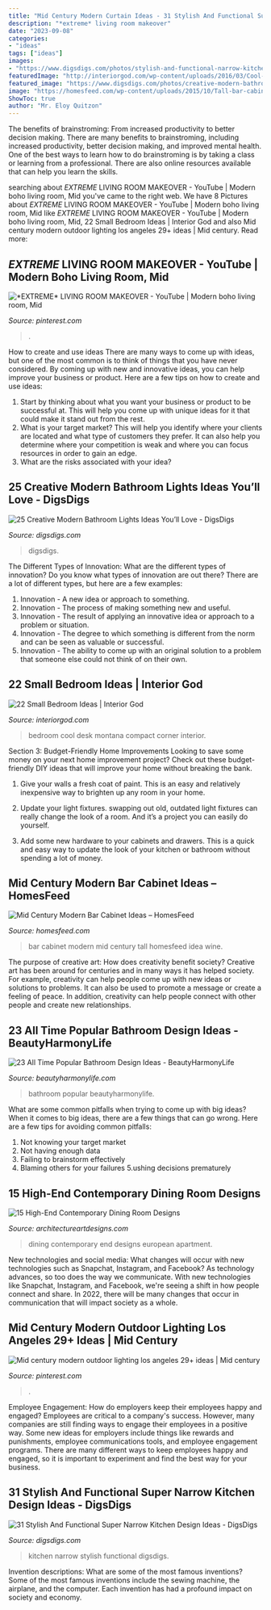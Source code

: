 ```yaml
---
title: "Mid Century Modern Curtain Ideas - 31 Stylish And Functional Super Narrow Kitchen Design Ideas"
description: "*extreme* living room makeover"
date: "2023-09-08"
categories:
- "ideas"
tags: ["ideas"]
images:
- "https://www.digsdigs.com/photos/stylish-and-functional-narrow-kitchen-design-ideas-13-554x739.jpg"
featuredImage: "http://interiorgod.com/wp-content/uploads/2016/03/Cool-Small-Bedroom-Ideas.jpg"
featured_image: "https://www.digsdigs.com/photos/creative-modern-bathroom-lights-ideas-youll-love-9.jpg"
image: "https://homesfeed.com/wp-content/uploads/2015/10/Tall-bar-cabinet-idea-with-open-shelves-for-storing-wine-glasses-shaker-and-wine-bottles-.jpg"
ShowToc: true
author: "Mr. Eloy Quitzon"
---
```



The benefits of brainstroming: From increased productivity to better decision making.
There are many benefits to brainstroming, including increased productivity, better decision making, and improved mental health. One of the best ways to learn how to do brainstroming is by taking a class or learning from a professional. There are also online resources available that can help you learn the skills.

	

		
searching about *EXTREME* LIVING ROOM MAKEOVER - YouTube | Modern boho living room, Mid you've came to the right web. We have 8 Pictures about *EXTREME* LIVING ROOM MAKEOVER - YouTube | Modern boho living room, Mid like *EXTREME* LIVING ROOM MAKEOVER - YouTube | Modern boho living room, Mid, 22 Small Bedroom Ideas | Interior God and also Mid century modern outdoor lighting los angeles 29+ ideas | Mid century. Read more:
		
    
## *EXTREME* LIVING ROOM MAKEOVER - YouTube | Modern Boho Living Room, Mid

<img loading=lazy src="https://i.pinimg.com/736x/40/6d/17/406d17bcecc325feaf833291e8e42cb5.jpg" onerror="this.onerror=null;this.src='https://tse2.mm.bing.net/th?id=OIP.JKbqXokRpFZOXNdWCrk1HgHaLH&amp;pid=15.1';" alt="*EXTREME* LIVING ROOM MAKEOVER - YouTube | Modern boho living room, Mid">

_Source: pinterest.com_

>. 

	

How to create and use ideas
There are many ways to come up with ideas, but one of the most common is to think of things that you have never considered. By coming up with new and innovative ideas, you can help improve your business or product. Here are a few tips on how to create and use ideas: 
1. Start by thinking about what you want your business or product to be successful at. This will help you come up with unique ideas for it that could make it stand out from the rest. 
2. What is your target market? This will help you identify where your clients are located and what type of customers they prefer. It can also help you determine where your competition is weak and where you can focus resources in order to gain an edge. 
3. What are the risks associated with your idea?

    
## 25 Creative Modern Bathroom Lights Ideas You’ll Love - DigsDigs

<img loading=lazy src="https://www.digsdigs.com/photos/creative-modern-bathroom-lights-ideas-youll-love-9.jpg" onerror="this.onerror=null;this.src='https://tse1.mm.bing.net/th?id=OIP.jf7aJ2qUj4dful71n8hBTwHaKX&amp;pid=15.1';" alt="25 Creative Modern Bathroom Lights Ideas You’ll Love - DigsDigs">

_Source: digsdigs.com_

>digsdigs. 

	

The Different Types of Innovation: What are the different types of innovation?
Do you know what types of innovation are out there? There are a lot of different types, but here are a few examples: 
1. Innovation - A new idea or approach to something. 
2. Innovation - The process of making something new and useful. 
3. Innovation - The result of applying an innovative idea or approach to a problem or situation. 
4. Innovation - The degree to which something is different from the norm and can be seen as valuable or successful. 
5. Innovation - The ability to come up with an original solution to a problem that someone else could not think of on their own.

    
## 22 Small Bedroom Ideas | Interior God

<img loading=lazy src="http://interiorgod.com/wp-content/uploads/2016/03/Cool-Small-Bedroom-Ideas.jpg" onerror="this.onerror=null;this.src='https://tse3.mm.bing.net/th?id=OIP.yEsCMC5y2l3G67b_zga-cQHaJ3&amp;pid=15.1';" alt="22 Small Bedroom Ideas | Interior God">

_Source: interiorgod.com_

>bedroom cool desk montana compact corner interior. 

	

Section 3: Budget-Friendly Home Improvements
Looking to save some money on your next home improvement project? Check out these budget-friendly DIY ideas that will improve your home without breaking the bank.
1. Give your walls a fresh coat of paint. This is an easy and relatively inexpensive way to brighten up any room in your home.

2. Update your light fixtures. swapping out old, outdated light fixtures can really change the look of a room. And it’s a project you can easily do yourself.

3. Add some new hardware to your cabinets and drawers. This is a quick and easy way to update the look of your kitchen or bathroom without spending a lot of money.

    
## Mid Century Modern Bar Cabinet Ideas – HomesFeed

<img loading=lazy src="https://homesfeed.com/wp-content/uploads/2015/10/Tall-bar-cabinet-idea-with-open-shelves-for-storing-wine-glasses-shaker-and-wine-bottles-.jpg" onerror="this.onerror=null;this.src='https://tse3.mm.bing.net/th?id=OIP.fybVGrpYjcFQ1ycLfRFSRQHaJ4&amp;pid=15.1';" alt="Mid Century Modern Bar Cabinet Ideas – HomesFeed">

_Source: homesfeed.com_

>bar cabinet modern mid century tall homesfeed idea wine. 

	

The purpose of creative art: How does creativity benefit society?
Creative art has been around for centuries and in many ways it has helped society. For example, creativity can help people come up with new ideas or solutions to problems. It can also be used to promote a message or create a feeling of peace. In addition, creativity can help people connect with other people and create new relationships.

    
## 23 All Time Popular Bathroom Design Ideas - BeautyHarmonyLife

<img loading=lazy src="https://beautyharmonylife.com/wp-content/uploads/2014/03/bathroom+14.jpg" onerror="this.onerror=null;this.src='https://tse4.mm.bing.net/th?id=OIP.HUYixgPib0PyP_DhIPWOawHaLH&amp;pid=15.1';" alt="23 All Time Popular Bathroom Design Ideas - BeautyHarmonyLife">

_Source: beautyharmonylife.com_

>bathroom popular beautyharmonylife. 

	

What are some common pitfalls when trying to come up with big ideas?
When it comes to big ideas, there are a few things that can go wrong. Here are a few tips for avoiding common pitfalls: 
1. Not knowing your target market 
2. Not having enough data 
3. Failing to brainstorm effectively 
4. Blaming others for your failures 
5.ushing decisions prematurely 

    
## 15 High-End Contemporary Dining Room Designs

<img loading=lazy src="https://www.architectureartdesigns.com/wp-content/uploads/2014/09/15-High-End-Contemporary-Dining-Room-Designs-4-630x945.jpg" onerror="this.onerror=null;this.src='https://tse1.mm.bing.net/th?id=OIP.esnzPzaUy7fJf3k5wRG5ggHaLH&amp;pid=15.1';" alt="15 High-End Contemporary Dining Room Designs">

_Source: architectureartdesigns.com_

>dining contemporary end designs european apartment. 

	

New technologies and social media: What changes will occur with new technologies such as Snapchat, Instagram, and Facebook?
As technology advances, so too does the way we communicate. With new technologies like Snapchat, Instagram, and Facebook, we're seeing a shift in how people connect and share. In 2022, there will be many changes that occur in communication that will impact society as a whole.

    
## Mid Century Modern Outdoor Lighting Los Angeles 29+ Ideas | Mid Century

<img loading=lazy src="https://i.pinimg.com/736x/f2/d1/04/f2d104daecee3a843effbf872b64fb30.jpg" onerror="this.onerror=null;this.src='https://tse4.mm.bing.net/th?id=OIP.nCSok8H0kUGfmVXJNp2wSwAAAA&amp;pid=15.1';" alt="Mid century modern outdoor lighting los angeles 29+ ideas | Mid century">

_Source: pinterest.com_

>. 

	

Employee Engagement: How do employers keep their employees happy and engaged?
Employees are critical to a company's success. However, many companies are still finding ways to engage their employees in a positive way. Some new ideas for employers include things like rewards and punishments, employee communications tools, and employee engagement programs. There are many different ways to keep employees happy and engaged, so it is important to experiment and find the best way for your business.

    
## 31 Stylish And Functional Super Narrow Kitchen Design Ideas - DigsDigs

<img loading=lazy src="https://www.digsdigs.com/photos/stylish-and-functional-narrow-kitchen-design-ideas-13-554x739.jpg" onerror="this.onerror=null;this.src='https://tse4.mm.bing.net/th?id=OIP.9JG__Da9odZR8WePSGb_AgHaJ4&amp;pid=15.1';" alt="31 Stylish And Functional Super Narrow Kitchen Design Ideas - DigsDigs">

_Source: digsdigs.com_

>kitchen narrow stylish functional digsdigs. 

	

Invention descriptions: What are some of the most famous inventions?
Some of the most famous inventions include the sewing machine, the airplane, and the computer. Each invention has had a profound impact on society and economy.

